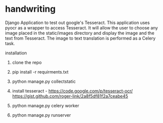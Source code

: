 handwriting
===========

Django Application to test out google's Tesseract. This application uses pyocr as a wrapper to access Tesseract. It will allow the user to choose any image placed in the static/images directory and display the image and the text from Tesseract. The image to text translation is performed as a Celery task.


installation

1. clone the repo
2. pip install -r requirments.txt
3. python manage.py collectstatic

4. install tesseract - https://code.google.com/p/tesseract-ocr/
   https://gist.github.com/roger-link/2a8f5df81f2a7ceabe45


5. python manage.py celery worker
6. python manage.py runserver
